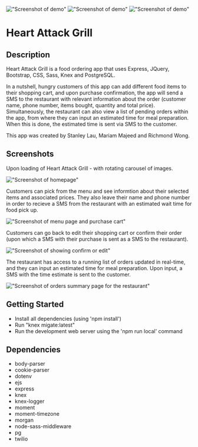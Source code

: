 
!["Screenshot of demo"](https://github.com/richmondwong/midterm_project/blob/master/docs/heart_attack_one.gif)
!["Screenshot of demo"](https://github.com/richmondwong/midterm_project/blob/master/docs/heart_attack_two.gif)
!["Screenshot of demo"](https://github.com/richmondwong/midterm_project/blob/master/docs/heart_attack_three.gif)

# Heart Attack Grill

## Description

Heart Attack Grill is a food ordering app that uses Express, JQuery, Bootstrap, CSS, Sass, Knex and PostgreSQL. 

In a nutshell, hungry customers of this app can add different food items to their shopping cart, and upon purchase confirmation, the app will send a SMS to the restaurant with relevant information about the order (customer name, phone number, items bought, quantity and total price). Simultaneously, the restaurant can also view a list of pending orders within the app, from where they can input an estimated time for meal preparation. When this is done, the estimated time is sent via SMS to the customer. 

This app was created by Stanley Lau, Mariam Majeed and Richmond Wong. 

## Screenshots

Upon loading of Heart Attack Grill - with rotating carousel of images.

!["Screenshot of homepage"](https://github.com/richmondwong/midterm_project/blob/master/docs/homepage.png)

Customers can pick from the menu and see informtion about their selected items and associated prices. They also leave their name and phone number in order to recieve a SMS from the restaurant with an estimated wait time for food pick up.

!["Screenshot of menu page and purchase cart"](https://github.com/richmondwong/midterm_project/blob/master/docs/cart.png)

Customers can go back to edit their shopping cart or confirm their order (upon which a SMS with their purchase is sent as a SMS to the restaurant).

!["Screenshot of showing confirm or edit"](https://github.com/richmondwong/midterm_project/blob/master/docs/confirm_order.png)

The restaurant has access to a running list of orders updated in real-time, and they can input an estimated time for meal preparation. Upon input, a SMS with the time estimate is sent to the customer.

!["Screenshot of orders summary page for the restaurant"](https://github.com/richmondwong/midterm_project/blob/master/docs/restaurant_summary.png)

## Getting Started

- Install all dependencies (using 'npm install')
- Run "knex migate:latest"
- Run the development web server using the 'npm run local' command

## Dependencies

- body-parser
- cookie-parser
- dotenv
- ejs
- express
- knex
- knex-logger
- moment
- moment-timezone
- morgan
- node-sass-middleware
- pg
- twilio
